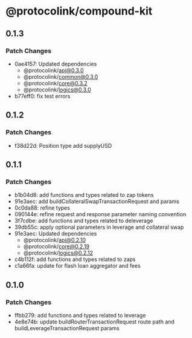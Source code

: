 # @protocolink/compound-kit

## 0.1.3

### Patch Changes

- 0ae4157: Updated dependencies
  - @protocolink/api@0.3.0
  - @protocolink/common@0.3.0
  - @protocolink/core@0.3.2
  - @protocolink/logics@0.3.0
- b77eff0: fix test errors

## 0.1.2

### Patch Changes

- f38d22d: Position type add supplyUSD

## 0.1.1

### Patch Changes

- b1b04d8: add functions and types related to zap tokens
- 91e3aec: add buildCollateralSwapTransactionRequest and params
- 0c0da88: refine types
- 090144e: refine request and response parameter naming convention
- 3f7cdbe: add functions and types related to deleverage
- 39db55c: apply optional parameters in leverage and collateral swap
- 91e3aec: Updated dependencies
  - @protocolink/api@0.2.10
  - @protocolink/core@0.2.19
  - @protocolink/logics@0.2.12
- c4b112f: add functions and types related to zaps
- c1a66fa: update for flash loan aggregator and fees

## 0.1.0

### Patch Changes

- ffbb279: add functions and types related to leverage
- 4e8e74b: update buildRouterTransactionRequest route path and buildLeverageTransactionRequest params
